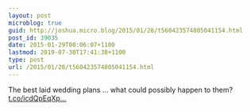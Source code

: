 ```yaml
---
layout: post
microblog: true
guid: http://joshua.micro.blog/2015/01/28/t560423574805041154.html
post_id: 39035
date: 2015-01-29T00:06:07+1100
lastmod: 2019-07-30T17:41:38+1100
type: post
url: /2015/01/28/t560423574805041154.html
---
```

The best laid wedding plans ... what could possibly happen to them? [t.co/icdQpEqXp...](http://t.co/icdQpEqXpm)
